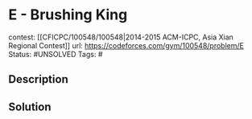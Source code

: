 # E - Brushing King

contest: [[CFICPC/100548/100548|2014-2015 ACM-ICPC, Asia Xian Regional Contest]]
url: https://codeforces.com/gym/100548/problem/E
Status: #UNSOLVED
Tags: #

## Description

## Solution

